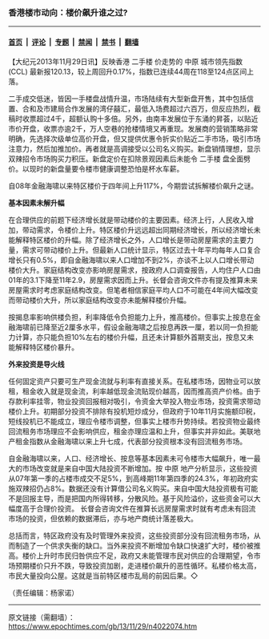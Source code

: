 ### 香港楼市动向：楼价飙升谁之过?

---

#### [首页](../../../..?n4022074) &nbsp;|&nbsp; [评论](../../../../../epoch-comment?n4022074) &nbsp;|&nbsp; [专题](../../../../../epoch-special?n4022074) &nbsp;|&nbsp; [禁闻](../../../../../epoch-news?n4022074) &nbsp;|&nbsp; [禁书](../../../../../books?n4022074) &nbsp;|&nbsp; [翻墙](https://github.com/gfw-breaker/nogfw/blob/master/README.md?n4022074)


<div class="post_content" id="artbody" itemprop="articleBody">
 <!-- article content begin -->
 <p>
  【大纪元2013年11月29日讯】反映香港
  <ok href="https://www.epochtimes.com/gb/tag/%E4%BA%8C%E6%89%8B%E6%A5%BC.html">
   二手楼
  </ok>
  价走势的
  <ok href="https://www.epochtimes.com/gb/tag/%E4%B8%AD%E5%8E%9F.html">
   中原
  </ok>
  城市领先指数(CCL) 最新报120.13，较上周回升0.17%，指数已连续44周在118至124点区间上落。
 </p>
 <p>
  二手成交低迷，皆因一手楼盘战情升温，市场陆续有大型新盘开售，其中包括信置、合和及市建局合作发展的湾仔囍汇，最低入场费超过六百万，但反应热烈，截稿时收票超过4千，超额认购十多倍。另外，由南丰发展位于东涌的昇荟，以贴近市价开盘，收票亦逾2千，万人空巷的抢楼情境又再重现。发展商的营销策略非常明确，先选择次级单位高价开盘，但又提供优惠令折实价贴近二手市场，吸引市场注意力，然后加推加价。再者就是高调接受以公司名义购买。新盘销情理想，显示双辣招令市场购买力积压。新盘定价在扣除景观因素后未能令
  <ok href="https://www.epochtimes.com/gb/tag/%E4%BA%8C%E6%89%8B%E6%A5%BC.html">
   二手楼
  </ok>
  盘全面劈价。以现时的新盘量要令楼市健康调整恐怕是杯水车薪。
 </p>
 <p>
  自08年金融海啸以来特区楼价于四年间上升117%，今期尝试拆解楼价飙升之谜。
 </p>
 <p>
  <b>
   基本因素未解升幅
  </b>
 </p>
 <p>
  在合理供应的前题下经济增长就是带动楼价的主要因素。经济上行，人民收入增加，带动需求，令楼价上升。特区楼价升远远超出同期经济增长，所以经济增长未能解释特区楼价的升幅。除了经济增长之外，人口增长是带动房屋需求的主要力量，需求可带动楼价上升。但最新人口统计显示，特区过去十年平均每年人口复合增长只有0.5%，即自金融海啸以来人口增加不到2%，亦谈不上以人口增长带动楼价大升。家庭结构改变亦影响房屋需求，按政府人口调查报告，人均住户人口由01年的3.1下降至11年2.9，房屋需求因而上升。长督会咨询文件亦有提及推算未来房屋需求时考虑家庭结构改变。但笔者相信家庭平均人口不可能在4年间大幅改变而带动楼价大升，所以家庭结构改变亦未能解释楼价升幅。
 </p>
 <p>
  按揭息率影响供楼负担，利率降低令负担能力上升，推高楼价。但事实上按息在金融海啸前已降至近2厘多水平，假设金融海啸之后按息再跌一厘，若以同一负担能力计算，亦只能负担10%左右的楼价升幅，且还未计算额外首期支出，按息又未能解释特区楼价暴升。
 </p>
 <p>
  <b>
   外来投资是导火线
  </b>
 </p>
 <p>
  任何固定资产只要可生产现金流就与利率有直接关系。在私楼市场，因物业可以放租，租金收入就是现金流，利率越低现金流贴现价越高，因而推高资产价格。由于存款利率挂零，物业投资回报相对吸引，令资金大举投入物业市场，投资需求带动楼价上升。初期部分投资不排除有投机短炒成分，但政府于10年11月实施额印税，短线投机已不能成立，理应令楼市调整，但事实上楼市升势持续。若投资物业最终回流租务市场理应不会影响供应，租金亦理应温和上升，但事实并非如此。美联地产租金指数从金融海啸以来上升七成，代表部分投资根本没有回流租务市场。
 </p>
 <p>
  自金融海啸以来，人口、经济增长、按息等基本因素未可令楼市大幅飙升，唯一最大的市场改变就是来自中国大陆投资不断增加。按
  <ok href="https://www.epochtimes.com/gb/tag/%E4%B8%AD%E5%8E%9F.html">
   中原
  </ok>
  地产分析显示，这些投资从07年第一季的占楼市成交不足5%，到高峰期11年第四季的24.3%，年初政府实施双辣招仍占8%。数据还没有计算借公司名义购买。来自中国大陆投资极有可能不是回报主导，而是把国内所得转移，分散风险。基于风险溢价，这些资金可以大幅度高于合理价投资。 长督会咨询文件在推算长远房屋需求时就有考虑未有回流市场的投资，但依赖的数据滞后，亦与地产商统计落差极大。
 </p>
 <p>
  总括而言，特区政府没有及时管理外来投资，这些投资部分没有回流租务市场，从而制造了一个供求失衡的缺口。当外来投资不断增加令缺口快速扩大时，楼价被推高。楼价上升时市民归咎供应不足，政府又未能管理市民对供应的合理期望，令市场预期楼价只升不跌，导致投资加剧，走进楼价飙升的恶性循环。私楼价格太高，市民大量投向公屋。这就是当前特区楼市乱局的前因后果。◇
 </p>
 <p>
  （责任编辑：杨家诺）
 </p>
 <!-- article content end -->
 <div id="below_article_ad">
 </div>
</div>


---

原文链接（需翻墙）：https://www.epochtimes.com/gb/13/11/29/n4022074.htm